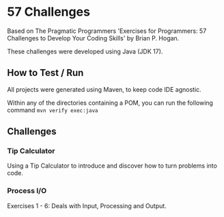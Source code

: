 # 57 Challenges

Based on The Pragmatic Programmers 'Exercises for Programmers: 57 Challenges to Develop Your Coding Skills' by Brian P. Hogan.

These challenges were developed using Java (JDK 17).

## How to Test / Run

All projects were generated using Maven, to keep code IDE agnostic.

Within any of the directories containing a POM, you can run the following command
`mvn verify exec:java`

## Challenges

### Tip Calculator

Using a Tip Calculator to introduce and discover how to turn problems into code.

### Process I/O

Exercises 1 - 6: Deals with Input, Processing and Output.
